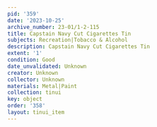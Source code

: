 ```yaml
---
pid: '359'
date: '2023-10-25'
archive_number: 23-01/1-2-115
title: Capstain Navy Cut Cigarettes Tin
subjects: Recreation|Tobacco & Alcohol
description: Capstain Navy Cut Cigarettes Tin
extent: '1'
condition: Good
date_unvalidated: Unknown
creator: Unknown
collector: Unknown
materials: Metal|Paint
collection: tinui
key: object
order: '358'
layout: tinui_item
---
```

